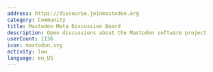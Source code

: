 ```yaml
---
address: https://discourse.joinmastodon.org
category: Community
title: Mastodon Meta Discussion Board
description: Open discussions about the Mastodon software project
userCount: 1136
icon: mastodon.svg
activity: low
language: en_US
---
```

